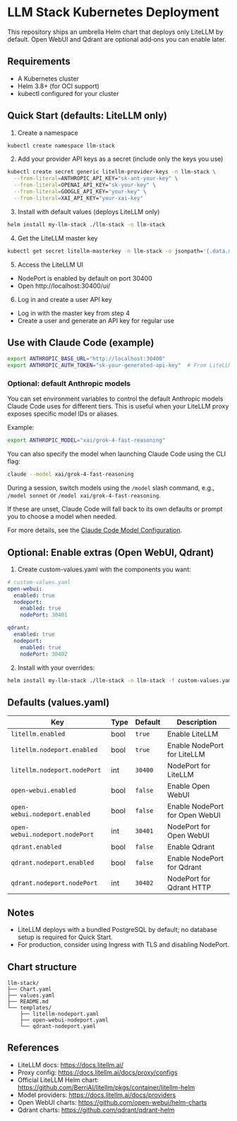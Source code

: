 # LLM Stack Kubernetes Deployment

This repository ships an umbrella Helm chart that deploys only LiteLLM by default. Open WebUI and Qdrant are optional add‑ons you can enable later.

## Requirements

- A Kubernetes cluster
- Helm 3.8+ (for OCI support)
- kubectl configured for your cluster

## Quick Start (defaults: LiteLLM only)

1. Create a namespace
```bash
kubectl create namespace llm-stack
```

2. Add your provider API keys as a secret (include only the keys you use)
```bash
kubectl create secret generic litellm-provider-keys -n llm-stack \
  --from-literal=ANTHROPIC_API_KEY="sk-ant-your-key" \
  --from-literal=OPENAI_API_KEY="sk-your-key" \
  --from-literal=GOOGLE_API_KEY="your-key" \
  --from-literal=XAI_API_KEY="your-xai-key"
```

3. Install with default values (deploys LiteLLM only)
```bash
helm install my-llm-stack ./llm-stack -n llm-stack
```

4. Get the LiteLLM master key
```bash
kubectl get secret litellm-masterkey -n llm-stack -o jsonpath='{.data.masterkey}' | base64 -d
```

5. Access the LiteLLM UI
- NodePort is enabled by default on port 30400
- Open http://localhost:30400/ui/

6. Log in and create a user API key
- Log in with the master key from step 4
- Create a user and generate an API key for regular use

## Use with Claude Code (example)

```bash
export ANTHROPIC_BASE_URL="http://localhost:30400"
export ANTHROPIC_AUTH_TOKEN="sk-your-generated-api-key"  # From LiteLLM dashboard
```

### Optional: default Anthropic models

You can set environment variables to control the default Anthropic models Claude Code uses for different tiers. This is useful when your LiteLLM proxy exposes specific model IDs or aliases.

Example:

```bash
export ANTHROPIC_MODEL="xai/grok-4-fast-reasoning"
```

You can also specify the model when launching Claude Code using the CLI flag:

```bash
claude --model xai/grok-4-fast-reasoning
```

During a session, switch models using the `/model` slash command, e.g., `/model sonnet` or `/model xai/grok-4-fast-reasoning`.

If these are unset, Claude Code will fall back to its own defaults or prompt you to choose a model when needed.

For more details, see the [Claude Code Model Configuration](https://docs.claude.com/en/docs/claude-code/model-config).

## Optional: Enable extras (Open WebUI, Qdrant)

1) Create custom-values.yaml with the components you want:
```yaml
# custom-values.yaml
open-webui:
  enabled: true
  nodeport:
    enabled: true
    nodePort: 30401

qdrant:
  enabled: true
  nodeport:
    enabled: true
    nodePort: 30402
```

2) Install with your overrides:
```bash
helm install my-llm-stack ./llm-stack -n llm-stack -f custom-values.yaml
```

## Defaults (values.yaml)

| Key | Type | Default | Description |
|-----|------|---------|-------------|
| `litellm.enabled` | bool | `true` | Enable LiteLLM |
| `litellm.nodeport.enabled` | bool | `true` | Enable NodePort for LiteLLM |
| `litellm.nodeport.nodePort` | int | `30400` | NodePort for LiteLLM |
| `open-webui.enabled` | bool | `false` | Enable Open WebUI |
| `open-webui.nodeport.enabled` | bool | `false` | Enable NodePort for Open WebUI |
| `open-webui.nodeport.nodePort` | int | `30401` | NodePort for Open WebUI |
| `qdrant.enabled` | bool | `false` | Enable Qdrant |
| `qdrant.nodeport.enabled` | bool | `false` | Enable NodePort for Qdrant |
| `qdrant.nodeport.nodePort` | int | `30402` | NodePort for Qdrant HTTP |

## Notes

- LiteLLM deploys with a bundled PostgreSQL by default; no database setup is required for Quick Start.
- For production, consider using Ingress with TLS and disabling NodePort.

## Chart structure

```
llm-stack/
├── Chart.yaml
├── values.yaml
├── README.md
└── templates/
    ├── litellm-nodeport.yaml
    ├── open-webui-nodeport.yaml
    └── qdrant-nodeport.yaml
```

## References

- LiteLLM docs: https://docs.litellm.ai/
- Proxy config: https://docs.litellm.ai/docs/proxy/configs
- Official LiteLLM Helm chart: https://github.com/BerriAI/litellm/pkgs/container/litellm-helm
- Model providers: https://docs.litellm.ai/docs/providers
- Open WebUI charts: https://github.com/open-webui/helm-charts
- Qdrant charts: https://github.com/qdrant/qdrant-helm